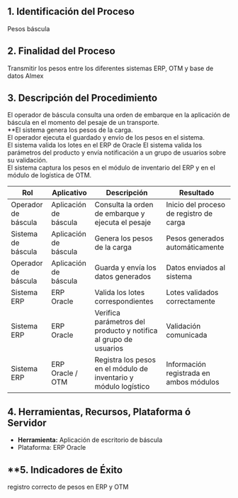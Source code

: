 ## **1. Identificación del Proceso**

Pesos báscula
## **2. Finalidad del Proceso**

Transmitir los pesos entre los diferentes sistemas ERP, OTM y base de datos Almex
## **3. Descripción del Procedimiento**

El operador de báscula consulta una orden de embarque en la aplicación de báscula en el momento del pesaje de un transporte.  
**El sistema genera los pesos de la carga.  
El operador ejecuta el guardado y envío de los pesos en el sistema.  
El sistema valida los lotes en el ERP de Oracle
El sistema valida los parámetros del producto y envía notificación a un grupo de usuarios sobre su validación.  
El sistema captura los pesos en el módulo de inventario del ERP y en el módulo de logística de OTM.

| **Rol**             | **Aplicativo**        | **Descripción**                                                  | **Resultado**                           |
| ------------------- | --------------------- | ---------------------------------------------------------------- | --------------------------------------- |
| Operador de báscula | Aplicación de báscula | Consulta la orden de embarque y ejecuta el pesaje                | Inicio del proceso de registro de carga |
| Sistema de báscula  | Aplicación de báscula | Genera los pesos de la carga                                     | Pesos generados automáticamente         |
| Operador de báscula | Aplicación de báscula | Guarda y envía los datos generados                               | Datos enviados al sistema               |
| Sistema ERP         | ERP Oracle            | Valida los lotes correspondientes                                | Lotes validados correctamente           |
| Sistema ERP         | ERP Oracle            | Verifica parámetros del producto y notifica al grupo de usuarios | Validación comunicada                   |
| Sistema ERP         | ERP Oracle / OTM      | Registra los pesos en el módulo de inventario y módulo logístico | Información registrada en ambos módulos |
## **4. Herramientas, Recursos, Plataforma ó Servidor**


- **Herramienta:** Aplicación de escritorio de báscula
- Plataforma: ERP Oracle

## **5. Indicadores de Éxito
registro correcto de pesos en ERP y OTM 


